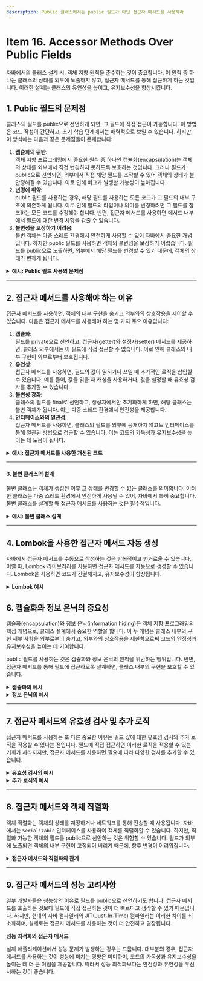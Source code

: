 ```yaml
---
description: Public 클래스에서는 public 필드가 아닌 접근자 메서드를 사용하라
---
```


# Item 16. Accessor Methods Over Public Fields

자바에서의 클래스 설계 시, 객체 지향 원칙을 준수하는 것이 중요합니다. 이 원칙 중 하나는 클래스의 상태를 외부에 노출하지 않고, 접근자 메서드를 통해 접근하게 하는 것입니다. 이러한 설계는 클래스의 유연성을 높이고, 유지보수성을 향상시킵니다.



## 1. Public 필드의 문제점

클래스의 필드를 public으로 선언하게 되면, 그 필드에 직접 접근이 가능합니다. 이 방법은 코드 작성이 간단하고, 초기 학습 단계에서는 매력적으로 보일 수 있습니다. 하지만, 이 방식에는 다음과 같은 문제점들이 존재합니다:

1. **캡슐화의 위반**:\
   객체 지향 프로그래밍에서 중요한 원칙 중 하나인 캡슐화(encapsulation)는 객체의 상태를 외부에서 직접 변경하지 못하도록 보호하는 것입니다. 그러나 필드가 public으로 선언되면, 외부에서 직접 해당 필드를 조작할 수 있어 객체의 상태가 불안정해질 수 있습니다. 이로 인해 버그가 발생할 가능성이 높아집니다.
2. **변경에 취약**:\
   public 필드를 사용하는 경우, 해당 필드를 사용하는 모든 코드가 그 필드의 내부 구조에 의존하게 됩니다. 이로 인해 필드의 타입이나 의미를 변경하려면 그 필드를 참조하는 모든 코드를 수정해야 합니다. 반면, 접근자 메서드를 사용하면 메서드 내부에서 필드에 대한 변경 사항을 감출 수 있습니다.
3. **불변성을 보장하기 어려움**:\
   불변 객체는 다중 스레드 환경에서 안전하게 사용할 수 있어 자바에서 중요한 개념입니다. 하지만 public 필드를 사용하면 객체의 불변성을 보장하기 어렵습니다. 필드를 public으로 노출하면, 외부에서 해당 필드를 변경할 수 있기 때문에, 객체의 상태가 변하게 됩니다.

<details>

<summary><strong>예시: Public 필드 사용의 문제점</strong></summary>

```java
public class Point {
    public int x;
    public int y;
}

Point p = new Point();
p.x = 5;
p.y = 10;
```

위의 코드는 직관적이고 간단해 보일 수 있지만, 문제의 소지가 있습니다. `x`와 `y`의 값을 아무나 변경할 수 있으며, 이러한 변경이 예상치 못한 버그를 일으킬 수 있습니다.

</details>



***

## 2. 접근자 메서드를 사용해야 하는 이유

접근자 메서드를 사용하면, 객체의 내부 구현을 숨기고 외부와의 상호작용을 제어할 수 있습니다. 다음은 접근자 메서드를 사용해야 하는 몇 가지 주요 이유입니다:

1. **캡슐화**:\
   필드를 private으로 선언하고, 접근자(getter)와 설정자(setter) 메서드를 제공하면, 클래스 외부에서는 이 필드에 직접 접근할 수 없습니다. 이로 인해 클래스의 내부 구현이 외부로부터 보호됩니다.
2. **유연성**:\
   접근자 메서드를 사용하면, 필드의 값이 읽히거나 쓰일 때 추가적인 로직을 삽입할 수 있습니다. 예를 들어, 값을 읽을 때 캐싱을 사용하거나, 값을 설정할 때 유효성 검사를 추가할 수 있습니다.
3. **불변성 강화**:\
   클래스의 필드를 final로 선언하고, 생성자에서만 초기화하게 하면, 해당 클래스는 불변 객체가 됩니다. 이는 다중 스레드 환경에서 안전성을 제공합니다.
4. **인터페이스와의 일관성**:\
   접근자 메서드를 사용하면, 클래스의 필드를 외부에 공개하지 않고도 인터페이스를 통해 일관된 방법으로 접근할 수 있습니다. 이는 코드의 가독성과 유지보수성을 높이는 데 도움이 됩니다.



<details>

<summary><strong>예시: 접근자 메서드를 사용한 개선된 코드</strong></summary>

```java
public class Point {
    private int x;
    private int y;

    public Point(int x, int y) {
        this.x = x;
        this.y = y;
    }

    public int getX() {
        return x;
    }

    public int getY() {
        return y;
    }
}
```

위의 코드에서는 `x`와 `y` 필드가 private으로 선언되어 있으며, 이를 통해 캡슐화가 이루어집니다. 외부에서는 `getX()`와 `getY()` 메서드를 통해서만 `x`와 `y`의 값을 읽을 수 있습니다.

</details>



***

#### 3. 불변 클래스의 설계

불변 클래스는 객체가 생성된 이후 그 상태를 변경할 수 없는 클래스를 의미합니다. 이러한 클래스는 다중 스레드 환경에서 안전하게 사용될 수 있어, 자바에서 특히 중요합니다. 불변 클래스를 설계할 때 접근자 메서드를 사용하는 것은 필수적입니다.

<details>

<summary><strong>예시: 불변 클래스 설계</strong></summary>

```java
public final class ImmutablePoint {
    private final int x;
    private final int y;

    public ImmutablePoint(int x, int y) {
        this.x = x;
        this.y = y;
    }

    public int getX() {
        return x;
    }

    public int getY() {
        return y;
    }
}
```

위의 `ImmutablePoint` 클래스는 불변 객체로, `x`와 `y` 필드는 final로 선언되어 있으며, 생성자를 통해 초기화됩니다. 필드를 외부에 노출하지 않고, 접근자 메서드를 통해서만 값을 읽을 수 있습니다. 이로써, 해당 클래스는 불변성을 보장하며, 안전하게 사용할 수 있습니다.

</details>

***

## 4. Lombok을 사용한 접근자 메서드 자동 생성

자바에서 접근자 메서드를 수동으로 작성하는 것은 반복적이고 번거로울 수 있습니다. 이럴 때, Lombok 라이브러리를 사용하면 접근자 메서드를 자동으로 생성할 수 있습니다. Lombok을 사용하면 코드가 간결해지고, 유지보수성이 향상됩니다.

<details>

<summary><strong>Lombok 예시</strong></summary>

```java
import lombok.Getter;

public class Point {
    @Getter
    private int x;
    @Getter
    private int y;

    public Point(int x, int y) {
        this.x = x;
        this.y = y;
    }
}
```

위 코드에서 Lombok의 `@Getter` 애노테이션을 사용하여 `x`와 `y` 필드에 대한 접근자 메서드가 자동으로 생성됩니다. 이로 인해 코드를 더 간결하게 유지할 수 있습니다.

</details>



## 6. 캡슐화와 정보 은닉의 중요성

캡슐화(encapsulation)와 정보 은닉(information hiding)은 객체 지향 프로그래밍의 핵심 개념으로, 클래스 설계에서 중요한 역할을 합니다. 이 두 개념은 클래스 내부의 구현 세부 사항을 외부로부터 숨기고, 외부와의 상호작용을 제한함으로써 코드의 안정성과 유지보수성을 높이는 데 기여합니다.

public 필드를 사용하는 것은 캡슐화와 정보 은닉의 원칙을 위반하는 행위입니다. 반면, 접근자 메서드를 통해 필드에 접근하도록 설계하면, 클래스 내부의 구현을 보호할 수 있습니다.

<details>

<summary><strong>캡슐화의 예시</strong></summary>

캡슐화의 주요 목표는 객체의 내부 상태를 보호하는 것입니다. 예를 들어, 계좌의 잔액을 다루는 `BankAccount` 클래스가 있다고 가정해 봅시다.

```java
public class BankAccount {
    private double balance;

    public BankAccount(double initialBalance) {
        this.balance = initialBalance;
    }

    public double getBalance() {
        return balance;
    }

    public void deposit(double amount) {
        if (amount > 0) {
            balance += amount;
        }
    }

    public void withdraw(double amount) {
        if (amount > 0 && amount <= balance) {
            balance -= amount;
        }
    }
}
```

위의 코드에서 `balance` 필드는 private으로 선언되어 있으며, 외부에서 직접 접근할 수 없습니다. 대신 `deposit()`과 `withdraw()` 메서드를 통해 잔액을 변경할 수 있습니다. 이렇게 하면 잘못된 값이 잔액으로 설정되는 것을 방지할 수 있습니다.

</details>

<details>

<summary><strong>정보 은닉의 예시</strong></summary>

정보 은닉은 캡슐화와 밀접한 관련이 있으며, 클래스 내부의 세부 구현을 외부에서 숨기는 것을 목표로 합니다. 예를 들어, `TemperatureSensor` 클래스가 온도를 측정하는 방식이 변경될 가능성이 있다고 가정해 봅시다.

```java
public class TemperatureSensor {
    private double temperatureInCelsius;

    public double getTemperatureInCelsius() {
        return temperatureInCelsius;
    }

    public void updateTemperature(double newTemperature) {
        this.temperatureInCelsius = newTemperature;
    }
}
```

이 클래스의 내부 구현이 변경되어 온도를 섭씨에서 화씨로 저장해야 한다고 해도, 외부 코드에는 영향을 주지 않습니다. 외부에서는 여전히 `getTemperatureInCelsius()` 메서드를 통해 섭씨 온도를 읽을 수 있습니다. 이러한 설계는 정보 은닉을 통해 코드의 유연성과 확장성을 높입니다.

</details>



***

## 7. 접근자 메서드의 유효성 검사 및 추가 로직

접근자 메서드를 사용하는 또 다른 중요한 이유는 필드 값에 대한 유효성 검사와 추가 로직을 적용할 수 있다는 점입니다. 필드에 직접 접근하면 이러한 로직을 적용할 수 있는 기회가 사라지지만, 접근자 메서드를 사용하면 필요에 따라 다양한 검사를 추가할 수 있습니다.

<details>

<summary><strong>유효성 검사의 예시</strong></summary>

아래의 예시는 유효성 검사를 통해 잘못된 데이터가 설정되는 것을 방지하는 예시입니다.

```java
public class Rectangle {
    private int width;
    private int height;

    public int getWidth() {
        return width;
    }

    public void setWidth(int width) {
        if (width > 0) {
            this.width = width;
        } else {
            throw new IllegalArgumentException("Width must be positive");
        }
    }

    public int getHeight() {
        return height;
    }

    public void setHeight(int height) {
        if (height > 0) {
            this.height = height;
        } else {
            throw new IllegalArgumentException("Height must be positive");
        }
    }
}
```

위 코드에서 `setWidth()`와 `setHeight()` 메서드는 폭과 높이가 0보다 큰지 확인합니다. 이러한 유효성 검사를 통해 잘못된 값이 필드에 설정되는 것을 방지할 수 있습니다.

</details>

<details>

<summary><strong>추가 로직의 예시</strong></summary>

```java
public class Employee {
    private double salary;

    public double getSalary() {
        return salary;
    }

    public void setSalary(double salary) {
        if (salary < 0) {
            throw new IllegalArgumentException("Salary cannot be negative");
        }
        this.salary = salary;
        updateTaxInformation();
    }

    private void updateTaxInformation() {
        // 세금 정보를 업데이트하는 추가 로직
    }
}
```

`setSalary()` 메서드는 급여를 설정하면서 추가적으로 세금 정보를 업데이트하는 로직을 포함합니다. 이렇게 하면 필드 값의 변경과 관련된 모든 작업을 중앙 집중화할 수 있습니다.

</details>

***

## 8. 접근자 메서드와 객체 직렬화

객체 직렬화는 객체의 상태를 저장하거나 네트워크를 통해 전송할 때 사용됩니다. 자바에서는 `Serializable` 인터페이스를 사용하여 객체를 직렬화할 수 있습니다. 하지만, 직렬화 가능한 객체의 필드를 public으로 선언하는 것은 위험할 수 있습니다. 필드가 외부에 노출되면 객체의 내부 구현이 고정되어 버리기 때문에, 향후 변경이 어려워집니다.

<details>

<summary><strong>접근자 메서드와 직렬화의 관계</strong></summary>

접근자 메서드를 사용하면, 필드의 직렬화 여부를 제어할 수 있으며, 직렬화 과정에서 필드의 노출을 방지할 수 있습니다. 예를 들어, 민감한 데이터가 포함된 객체를 직렬화할 때는 이러한 필드를 transient로 선언하여 직렬화에서 제외할 수 있습니다.

```java
public class User implements Serializable {
    private static final long serialVersionUID = 1L;

    private String username;
    private transient String password; // 직렬화에서 제외됨

    public String getUsername() {
        return username;
    }

    public void setUsername(String username) {
        this.username = username;
    }

    public String getPassword() {
        return password;
    }

    public void setPassword(String password) {
        this.password = password;
    }
}
```

위의 코드에서 `password` 필드는 `transient` 키워드를 사용하여 직렬화에서 제외되었습니다. 이를 통해 민감한 정보가 직렬화될 때 유출되는 것을 방지할 수 있습니다.

</details>

***

## 9. 접근자 메서드의 성능 고려사항

일부 개발자들은 성능상의 이유로 필드를 public으로 선언하기도 합니다. 접근자 메서드를 호출하는 것보다 필드에 직접 접근하는 것이 더 빠르다고 생각할 수 있기 때문입니다. 하지만, 현대의 자바 컴파일러와 JIT(Just-In-Time) 컴파일러는 이러한 차이를 최소화하며, 실제로는 접근자 메서드를 사용하는 것이 더 안전하고 권장됩니다.

**성능 최적화와 접근자 메서드**

실제 애플리케이션에서 성능 문제가 발생하는 경우는 드뭅니다. 대부분의 경우, 접근자 메서드를 사용하는 것이 성능에 미치는 영향은 미미하며, 코드의 가독성과 유지보수성을 높이는 데 더 큰 이점을 제공합니다. 따라서 성능 최적화보다는 안전성과 유연성을 우선시하는 것이 좋습니다.
